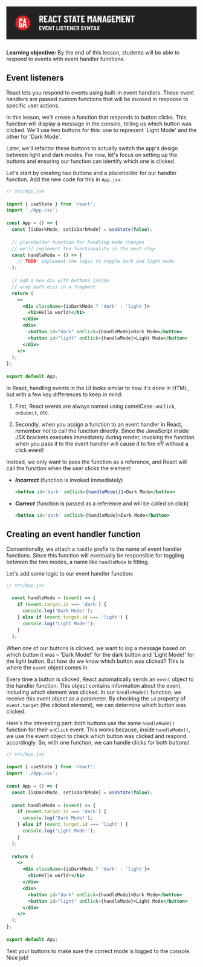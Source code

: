 # ![React State Management - Event Listener Syntax](./assets/hero.png)

**Learning objective:** By the end of this lesson, students will be able to respond to events with event handler functions.

## Event listeners

React lets you respond to events using built-in event handlers. These event handlers are passed custom functions that will be invoked in response to specific user actions.

In this lesson, we'll create a function that responds to button clicks. This function will display a message in the console, telling us which button was clicked. We'll use two buttons for this: one to represent 'Light Mode' and the other for 'Dark Mode'.

Later, we'll refactor these buttons to actually switch the app's design between light and dark modes. For now, let's focus on setting up the buttons and ensuring our function can identify which one is clicked.

Let's start by creating two buttons and a placeholder for our handler function. Add the new code for this in `App.jsx`:

```jsx
// src/App.jsx

import { useState } from 'react';
import './App.css';

const App = () => {
  const [isDarkMode, setIsDarkMode] = useState(false);

  // placeholder function for handling mode changes
  // we'll implement the functionality in the next step
  const handleMode = () => {
    // TODO: implement the logic to toggle dark and light mode
  };

  // add a new div with buttons inside
  // wrap both divs in a fragment
  return (
    <>
      <div className={isDarkMode ? 'dark' : 'light'}>
        <h1>Hello world!</h1>
      </div>
      <div>
        <button id="dark" onClick={handleMode}>Dark Mode</button>
        <button id="light" onClick={handleMode}>Light Mode</button>
      </div>
    </>
  );
};

export default App;
```

In React, handling events in the UI looks similar to how it's done in HTML, but with a few key differences to keep in mind:

1. First, React events are always named using camelCase: `onClick`, `onSubmit`, etc.

2. Secondly, when you assign a function to an event handler in React, remember not to call the function directly. Since the JavaScript inside JSX brackets executes immediately during render, invoking the function when you pass it to the event handler will cause it to fire off without a click event!

Instead, we only want to pass the function as a reference, and React will call the function when the user clicks the element:

- ***Incorrect*** (function is invoked immediately)

  ```jsx
  <button id='dark' onClick={handleMode()}>Dark Mode</button>
  ```

- ***Correct*** (function is passed as a reference and will be called on click)

  ```jsx
  <button id='dark' onClick={handleMode}>Dark Mode</button>
  ```

## Creating an event handler function

Conventionally, we attach a `handle` prefix to the name of event handler functions. Since this function will eventually be responsible for toggling between the two modes, a name like `handleMode` is fitting.

Let's add some logic to our event handler function:

```jsx
// src/App.jsx

  const handleMode = (event) => {
    if (event.target.id === 'dark') {
      console.log('Dark Mode!');
    } else if (event.target.id === 'light') {
      console.log('Light Mode!');
    }
  };
```

When one of our buttons is clicked, we want to log a message based on which button it was – 'Dark Mode!' for the dark button and 'Light Mode!' for the light button. But how do we know which button was clicked? This is where the `event` object comes in.

Every time a button is clicked, React automatically sends an `event` object to the handler function. This object contains information about the event, including which element was clicked. In our `handleMode()` function, we receive this event object as a parameter. By checking the `id` property of `event.target` (the clicked element), we can determine which button was clicked.

Here's the interesting part: both buttons use the same `handleMode()` function for their `onClick` event. This works because, inside `handleMode()`, we use the event object to check which button was clicked and respond accordingly. So, with one function, we can handle clicks for both buttons!

```jsx
// src/App.jsx

import { useState } from 'react';
import './App.css';

const App = () => {
  const [isDarkMode, setIsDarkMode] = useState(false);

  const handleMode = (event) => {
    if (event.target.id === 'dark') {
      console.log('Dark Mode!');
    } else if (event.target.id === 'light') {
      console.log('Light Mode!');
    }
  };

  return (
    <>
      <div className={isDarkMode ? 'dark' : 'light'}>
        <h1>Hello world!</h1>
      </div>
      <div>
        <button id="dark" onClick={handleMode}>Dark Mode</button>
        <button id="light" onClick={handleMode}>Light Mode</button>
      </div>
    </>
  );
};

export default App;
```

Test your buttons to make sure the correct mode is logged to the console. Nice job!
